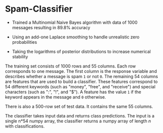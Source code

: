 # Spam-Classifier

- Trained a Multinomial Naive Bayes algorithm with data of 1000 messages resulting in 89.8% accuracy

- Using an add-one Laplace smoothing to handle unrealistic zero probabilities

- Taking the logarithms of posterior distributions to increase numerical stability


The training set consists of 1000 rows and 55 columns. Each row corresponds to one message. The first column is the response variable and describes whether a message is spam `1` or not `0`. The remaining 54 columns are features that are used to build a classifier. These features correspond to 54 different keywords (such as "money", "free", and "receive") and special characters (such as ":", "!", and "$"). A feature has the value `1` if the keyword appears in the message and `0` otherwise.

There is also a 500-row set of test data. It contains the same 55 columns.

The classifier takes input data and returns class predictions. The input is a single n*54 numpy array, the classifier returns a numpy array of length $n$ with classifications.
